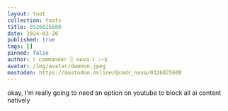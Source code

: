 ```yaml
---
layout: toot
collection: toots
title: 0326025600
date: 2024-03-26
published: true
tags: []
pinned: false
author: ⸸ commander ░ nova ⸸ :~$
avatar: /img/avatar/daemon.jpeg
mastodon: https://mastodon.online/@cmdr_nova/0326025600
---
```


okay, I'm really going to need an option on youtube to block all ai content natively
